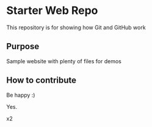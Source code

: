 # Starter Web Repo

This repository is for showing how Git and GitHub work

## Purpose

Sample website with plenty of files for demos

## How to contribute

Be happy :)

Yes.

x2